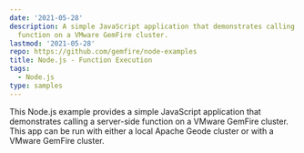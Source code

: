 ```yaml
---
date: '2021-05-28'
description: A simple JavaScript application that demonstrates calling a server-side
  function on a VMware GemFire cluster.
lastmod: '2021-05-28'
repo: https://github.com/gemfire/node-examples
title: Node.js - Function Execution
tags:
  - Node.js
type: samples
---
```


This Node.js example provides a simple JavaScript application that demonstrates calling a server-side function on a VMware GemFire cluster. This app can be run with either a local Apache Geode cluster or with a VMware GemFire cluster.